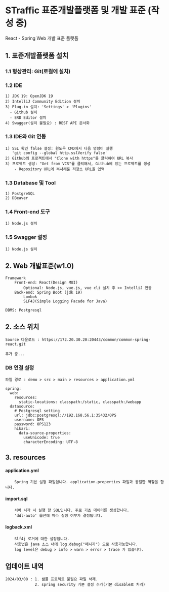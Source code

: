 # STraffic 표준개발플랫폼 및 개발 표준 (작성 중)

React - Spring Web 개발 표준 플랫폼

## 1.  표준개발플랫폼 설치
### 1.1 형상관리: Git(로컬에 설치)

### 1.2 IDE
    1) JDK 19: OpenJDK 19
    2) IntelliJ Community Edition 설치
    3) Plug-in 설치: 'Settings' > 'Plugins'
      - Github 설치
      - ERD Editor 설치        
    4) Swagger(설치 불필요) : REST API 문서화

### 1.3 IDE와 Git 연동
    1) SSL 확인 false 설정: 윈도우 CMD에서 다음 명령어 실행
       'git config --global http.sslVerify false'
    2) Github의 프로젝트에서 "Clone with https"를 클릭하여 URL 복사
    3) 프로젝트 생성: "Get from VCS"를 클릭해서, Github에 있는 프로젝트를 생성
        - Repository URL에 복사해둔 저장소 URL을 입력

### 1.3 Database 및 Tool
    1) PostgreSQL
    2) DBeaver

### 1.4 Front-end 도구
    1) Node.js 설치

### 1.5 Swagger 설정
    1) Node.js 설치


## 2.  Web 개발표준(w1.0)
 
    Framework
        Front-end: React(Design MUI)
            Optional: Node.js, vue.js, vue cli 설치 후 >> IntelliJ 연동   
        Back-end: Spring Boot (jdk 19) 
            Lombok
            SLF4J(Simple Logging Facade for Java)

    DBMS: Postgresql    

## 2. 소스 위치

    Source 다운로드 : https://172.20.30.20:20443/common/common-spring-react.git

    추가 중...

### DB 연결 설정

    파일 경로 : demo > src > main > resources > application.yml

```
spring:
  web:
    resources:
      static-locations: classpath:/static, classpath:/webapp
  datasource:
    # Postgresql setting
    url: jdbc:postgresql://192.168.56.1:35432/OPS
    username: OPS
    password: OPS123
    hikari:
      data-source-properties:
        useUnicode: true
        characterEncoding: UTF-8
```

## 3.  resources

#### application.yml
        Spring 기본 설정 파일입니다. application.properties 파일과 동일한 역할을 합니다.  

#### import.sql
        서버 시작 시 실행 할 SQL입니다. 주로 기초 데이터를 생성합니다.
        'ddl-auto' 옵션에 따라 실행 여부가 결정됩니다.

#### logback.xml
        Slf4j 로거에 대한 설정입니다. 
        사용법은 java 소스 내에 log.debug("메시지") 으로 사용가능합니다.
        log level은 debug > info > warn > error > trace 가 있습니다.

## 업데이트 내역
    2024/03/08 : 1. 샘플 프로젝트 불필요 파일 삭제.
                 2. spring security 기본 설정 추가(기본 disable로 처리)